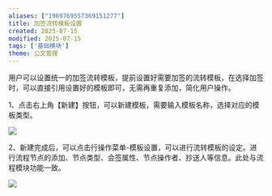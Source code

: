 ```yaml
---
aliases: ["1969769557369151277"]
title: 加签流转模板设置
created: 2025-07-15
modified: 2025-07-15
tags: ['基础模块']
theme: 公文管理
---
```


用户可以设置统一的加签流转模板，提前设置好需要加签的流转模板，在选择加签时，可以直接引用设置好的模板即可，无需再重复添加，简化用户操作。

1、点击右上角【新建】按钮，可以新建模板，需要输入模板名称，选择对应的模板类型。

![](cc2d37d1b68f37ea596b65b3e76ccb67.jpg)

2、新建完成后，可以点击行操作菜单-模板设置，可以进行流转模板的设定。进行流程节点的添加、节点类型、会签属性、节点操作者、抄送人等信息。此处与流程模块功能一致。

![](96ad6910d9bdd736931451219f22955f.jpg)